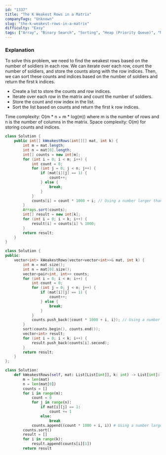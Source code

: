 ```yaml
---
id: "1337"
title: "The K Weakest Rows in a Matrix"
companyTags: "Unknown"
slug: "the-k-weakest-rows-in-a-matrix"
difficulty: "Easy"
tags: ["Array", "Binary Search", "Sorting", "Heap (Priority Queue)", "Matrix"]
---
```


### Explanation

To solve this problem, we need to find the weakest rows based on the number of soldiers in each row. We can iterate over each row, count the number of soldiers, and store the counts along with the row indices. Then, we can sort these counts and indices based on the number of soldiers and return the first k indices.

- Create a list to store the counts and row indices.
- Iterate over each row in the matrix and count the number of soldiers.
- Store the count and row index in the list.
- Sort the list based on counts and return the first k row indices.

Time complexity: O(m * n + m * log(m)) where m is the number of rows and n is the number of columns in the matrix.
Space complexity: O(m) for storing counts and indices.
```java
class Solution {
    public int[] kWeakestRows(int[][] mat, int k) {
        int m = mat.length;
        int n = mat[0].length;
        int[] counts = new int[m];
        for (int i = 0; i < m; i++) {
            int count = 0;
            for (int j = 0; j < n; j++) {
                if (mat[i][j] == 1) {
                    count++;
                } else {
                    break;
                }
            }
            counts[i] = count * 1000 + i; // Using a number larger than m for sorting
        }
        Arrays.sort(counts);
        int[] result = new int[k];
        for (int i = 0; i < k; i++) {
            result[i] = counts[i] % 1000;
        }
        return result;
    }
}
```

```cpp
class Solution {
public:
    vector<int> kWeakestRows(vector<vector<int>>& mat, int k) {
        int m = mat.size();
        int n = mat[0].size();
        vector<pair<int, int>> counts;
        for (int i = 0; i < m; i++) {
            int count = 0;
            for (int j = 0; j < n; j++) {
                if (mat[i][j] == 1) {
                    count++;
                } else {
                    break;
                }
            }
            counts.push_back({count * 1000 + i, i}); // Using a number larger than m for sorting
        }
        sort(counts.begin(), counts.end());
        vector<int> result;
        for (int i = 0; i < k; i++) {
            result.push_back(counts[i].second);
        }
        return result;
    }
};
```

```python
class Solution:
    def kWeakestRows(self, mat: List[List[int]], k: int) -> List[int]:
        m = len(mat)
        n = len(mat[0])
        counts = []
        for i in range(m):
            count = 0
            for j in range(n):
                if mat[i][j] == 1:
                    count += 1
                else:
                    break
            counts.append((count * 1000 + i, i)) # Using a number larger than m for sorting
        counts.sort()
        result = []
        for i in range(k):
            result.append(counts[i][1])
        return result
```